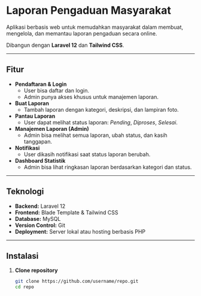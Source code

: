 # Laporan Pengaduan Masyarakat

Aplikasi berbasis web untuk memudahkan masyarakat dalam membuat, mengelola, dan memantau laporan pengaduan secara online.

Dibangun dengan **Laravel 12** dan **Tailwind CSS**.

---

## Fitur

- **Pendaftaran & Login**
  - User bisa daftar dan login.
  - Admin punya akses khusus untuk manajemen laporan.
- **Buat Laporan**
  - Tambah laporan dengan kategori, deskripsi, dan lampiran foto.
- **Pantau Laporan**
  - User dapat melihat status laporan: *Pending*, *Diproses*, *Selesai*.
- **Manajemen Laporan (Admin)**
  - Admin bisa melihat semua laporan, ubah status, dan kasih tanggapan.
- **Notifikasi**
  - User dikasih notifikasi saat status laporan berubah.
- **Dashboard Statistik**
  - Admin bisa lihat ringkasan laporan berdasarkan kategori dan status.

---

## Teknologi

- **Backend:** Laravel 12
- **Frontend:** Blade Template & Tailwind CSS
- **Database:** MySQL
- **Version Control:** Git
- **Deployment:** Server lokal atau hosting berbasis PHP

---

## Instalasi

1. **Clone repository**
   ```bash
   git clone https://github.com/username/repo.git
   cd repo
